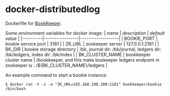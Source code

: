 # docker-distributedlog

Dockerfile for [BookKeeper](http://bookkeeper.apache.org/).

Some environment variables for docker image:
|  *name*  |  *description*  |  *default value*  | 
|----------|-----------------|-------------------|
| BOOKIE_PORT     | bookie service port      |  3181 |
| ZK_URL          | zookeeper server         |  127.0.0.1:2181 |
| BK_DIR          | bookie storage directory |  /bk, journal dir: /bk/journal, ledgers dir: /bk/ledgers, index dir: /bk/index |
| BK_CLUSTER_NAME | bookkeeper cluster name  |  /bookkeeper, and this make bookeeper ledgers endpoint in zookeeper is : /${BK_CLUSTER_NAME}/ledgers  |

An example command to start a bookie instance:
```
$ docker run -t -i -e "ZK_URL=192.168.100.100:2181" bookkeeper/bookie /bin/bash
```
